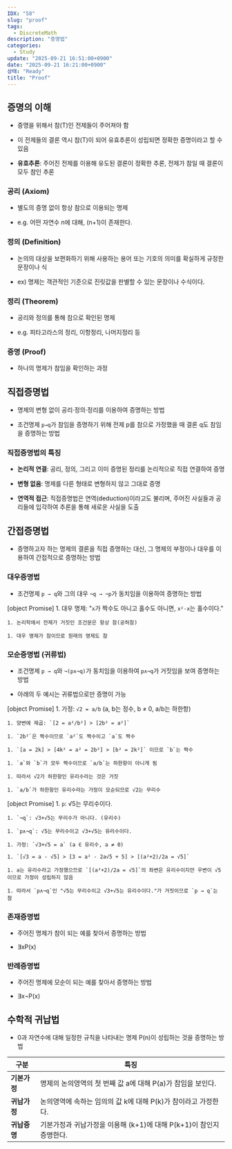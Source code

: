 ```yaml
---
IDX: "58"
slug: "proof"
tags:
  - DiscreteMath
description: "증명법"
categories:
  - Study
update: "2025-09-21 16:51:00+0900"
date: "2025-09-21 16:21:00+0900"
상태: "Ready"
title: "Proof"
---
```

## 증명의 이해

- 증명을 위해서 참(T)인 전제들이 주어져야 함

- 이 전제들의 결론 역시 참(T)이 되어 유효추론이 성립되면 정확한 증명이라고 할 수 있음

- **유효추론**: 주어진 전제를 이용해 유도된 결론이 정확한 추론, 전제가 참일 때 결론이 모두 참인 추론

### 공리 (Axiom)

- 별도의 증명 없이 항상 참으로 이용되는 명제

- e.g. 어떤 자연수 n에 대해, (n+1)이 존재한다.

### 정의 (Definition)

- 논의의 대상을 보편화하기 위해 사용하는 용어 또는 기호의 의미를 확실하게 규정한 문장이나 식

- ex) 명제는 객관적인 기준으로 진릿값을 판별할 수 있는 문장이나 수식이다.

### 정리 (Theorem)

- 공리와 정의를 통해 참으로 확인된 명제

- e.g. 피타고라스의 정리, 이항정리, 나머지정리 등

### 증명 (Proof)

- 하나의 명제가 참임을 확인하는 과정

## 직접증명법

- 명제의 변형 없이 공리·정의·정리를 이용하여 증명하는 방법

- 조건명제 `p→q`가 참임을 증명하기 위해 전제 p를 참으로 가정했을 때 결론 q도 참임을 증명하는 방법

### 직접증명법의 특징

- **논리적 연결**: 공리, 정의, 그리고 이미 증명된 정리를 논리적으로 직접 연결하여 증명

- **변형 없음**: 명제를 다른 형태로 변형하지 않고 그대로 증명

- **연역적 접근**: 직접증명법은 연역(deduction)이라고도 불리며, 주어진 사실들과 공리들에 입각하여 추론을 통해 새로운 사실을 도출

## 간접증명법

- 증명하고자 하는 명제의 결론을 직접 증명하는 대신, 그 명제의 부정이나 대우를 이용하여 간접적으로 증명하는 방법

### 대우증명법

- 조건명제 `p → q`와 그의 대우 `¬q → ¬p`가 동치임을 이용하여 증명하는 방법

[object Promise]    1. 대우 명제: "`x`가 짝수도 아니고 홀수도 아니면, `x²-x`는 홀수이다."

    1. 논리학에서 전제가 거짓인 조건문은 항상 참(공허참)

    1. 대우 명제가 참이므로 원래의 명제도 참

### 모순증명법 (귀류법)

- 조건명제 `p → q`와 `¬(p∧¬q)`가 동치임을 이용하여 `p∧¬q`가 거짓임을 보여 증명하는 방법

- 아래의 두 예시는 귀류법으로만 증명이 가능

[object Promise]    1. 가정: `√2 = a/b` (a, b는 정수, b ≠ 0, a/b는 하한항)

    1. 양변에 제곱: `[2 = a²/b²] > [2b² = a²]`

    1. `2b²`은 짝수이므로 `a²`도 짝수이고 `a`도 짝수

    1. `[a = 2k] > [4k² = a² = 2b²] > [b² = 2k²]` 이므로 `b`는 짝수

    1. `a`와 `b`가 모두 짝수이므로 `a/b`는 하한항이 아니게 됨

    1. 따라서 √2가 하한항인 유리수라는 것은 거짓

    1. `a/b`가 하한항인 유리수라는 가정이 모순되므로 √2는 무리수

[object Promise]    1. `p`: √5는 무리수이다.

    1. `¬q`: √3+√5는 무리수가 아니다. (유리수)

    1. `p∧¬q`: √5는 무리수이고 √3+√5는 유리수이다.

    1. 가정: `√3+√5 = a` (a ∈ 유리수, a ≠ 0)

    1. `[√3 = a - √5] > [3 = a² - 2a√5 + 5] > [(a²+2)/2a = √5]`

    1. a는 유리수라고 가정했으므로 `[(a²+2)/2a = √5]`의 좌변은 유리수이지만 우변이 √5이므로 가정이 성립하지 않음

    1. 따라서 `p∧¬q`인 "√5는 무리수이고 √3+√5는 유리수이다."가 거짓이므로 `p → q`는 참

### 존재증명법

- 주어진 명제가 참이 되는 예를 찾아서 증명하는 방법

- ∃xP(x)

### 반례증명법

- 주어진 명제에 모순이 되는 예를 찾아서 증명하는 방법

- ∃x¬P(x)

## 수학적 귀납법

- 0과 자연수에 대해 일정한 규칙을 나타내는 명제 P(n)이 성립하는 것을 증명하는 방법

| **구분** | **특징** |
| --- | --- |
| **기본가정** | 명제의 논의영역의 첫 번째 값 a에 대해 P(a)가 참임을 보인다. |
| **귀납가정** | 논의영역에 속하는 임의의 값 k에 대해 P(k)가 참이라고 가정한다. |
| **귀납증명** | 기본가정과 귀납가정을 이용해 (k+1)에 대해 P(k+1)이 참인지 증명한다. |

